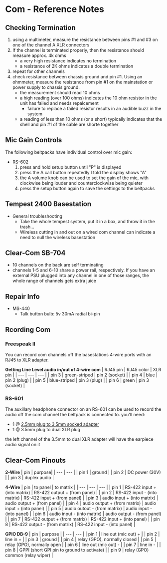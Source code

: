 # Com - Reference Notes

## Checking Termination
1. using a multimeter, measure the resistance between pins #1 and #3 on one of the channel A XLR connectors
2. If the channel is terminated properly, then the resistance should measure approx. 4k ohms
	* a very high resistance indicates no termination
	* a resistance of 2K ohms indicates a double termination
3. repeat for other channels
4. check resistance between chassis ground and pin #1. Using an ohmmeter, measure the resistance from pin #1 on the mainstation or power supply to chassis ground.
	* the measurement should read 10 ohms
	* a high reading (over 100 ohms) indicates the 10 ohm resistor in the unit has failed and needs repalcement
		* failure to replace a failed resistor results in an audible buzz in the system
	* a reading of less than 10 ohms (or a short) typically indicates that the shell and pin #1 of the cable are shorte together

## Mic Gain Controls
The following beltpacks have individual control over mic gain:
* RS-602
    1) press and hold setup button until "P" is displayed
    2) press the A call button repeatedly I told the display shows "A"
    3) the A volume knob can be used to set the gain of the mic, with clockwise being louder and counterclockwise being quieter
    4) press the setup button again to save the settings to the beltpacks

## Tempest 2400 Basestation
* General troubleshooting
    * Take the whole tempest system, put it in a box, and throw it in the trash...
    * Wireless cutting in and out on a wired com channel can indicate a need to null the wireless basestation

## Clear-Com SB-704
* 10 channels on the back are self terminating
* channels 1-5 and 6-10 share a power rail, respectively. If you have an external PSU plugged into any channel in one of those ranges, the whole range of channels gets extra juice


## Repair Info
* MS-440
    * Talk button bulb: 5v 30mA radial bi-pin

## Rcording Com

### Freespeak II
You can record com channels off the basestations 4-wire ports with an RJ45 to XLR adapter.

**Getting Line Level audio in/out of 4-wire com**
| RJ45 pin | RJ45 color | XLR pin |
| --- | --- | --- |
| pin 3 | green-striped | pin 2 (socket) |
| pin 4 | blue | pin 2 (plug) |
| pin 5 | blue-striped | pin 3 (plug) |
| pin 6 | green | pin 3 (socket) |

### RS-601
The auxillary headphone connector on an RS-601 can be used to record the audio off the com channel the beltpack is connected to. you'll need:
* 1 @ [2.5mm plug to 3.5mm socked adapter](https://tinyurl.com/4pt5ubsf)
* 1 @ 3.5mm plug to dual XLR plug

the left channel of the 3.5mm to dual XLR adapter will have the earpiece audio signal on it

## Clear-Com Pinouts
**2-Wire**
| pin | purpose|
| --- | --- |
| pin 1 | ground |
| pin 2 | DC power (30V) |
| pin 3 | duplex audio |

**4-Wire**
| pin | to panel | to matrix |
| --- | --- | --- |
| pin 1 | RS-422 input + (into matrix) | RS-422 output + (from panel) |
| pin 2 | RS-422 input - (into matrix) | RS-422 input + (from panel) |
| pin 3 | audio input + (into matrix) | audio output + (from panel) |
| pin 4 | audio output + (from matrix) | audio input + (into panel) |
| pin 5 | audio outout - (from matrix) | audio input - (into panel) |
| pin 6 | audio input - (into matrix) | audio output - (from panel) |
| pin 7 | RS-422 output + (from matrix) | RS-422 input + (into panel) |
| pin 8 | RS-422 output - (from matrix) | RS-422 input - (into panel) |

**GPIO DB-9**
| pin | purpose |
| --- | --- |
| pin 1 | line out (mic out) + |
| pin 2 | line in + |
| pin 3 | ground |
| pin 4 | relay (GPO), normally closed |
| pin 5 | relay (GPO), normally open |
| pin 6 | line out (mic out) - |
| pin 7 | line in - |
| pin 8 | GPPI (short GPI pin to ground to activate) |
| pin 9 | relay (GPO) common (relay wiper) |